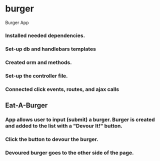 # burger
Burger App

### Installed needed dependencies.

### Set-up db and handlebars templates

### Created orm and methods.

### Set-up the controller file.

### Connected click events, routes, and ajax calls

## Eat-A-Burger

### App allows user to input (submit) a burger. Burger is created and added to the list with a "Devour It!" button.
### Click the button to devour the burger. 
### Devoured burger goes to the other side of the page.
